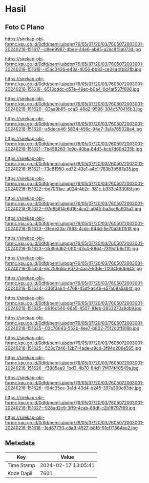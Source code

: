 # Hasil

## Foto C Plano

https://sirekap-obj-formc.kpu.go.id/0dfd/pemilu/pdpr/76/05/07/20/03/7605072003001-20240216-151617--d9ee9987-dbee-44e6-ab95-a2bc8f3a073d.jpg

https://sirekap-obj-formc.kpu.go.id/0dfd/pemilu/pdpr/76/05/07/20/03/7605072003001-20240216-151619--45ac3426-e43a-4056-bb83-ce34a4fb821b.jpg

https://sirekap-obj-formc.kpu.go.id/0dfd/pemilu/pdpr/76/05/07/20/03/7605072003001-20240216-151619--6513cddc-d57e-49ec-b0a4-0d4af537f608.jpg

https://sirekap-obj-formc.kpu.go.id/0dfd/pemilu/pdpr/76/05/07/20/03/7605072003001-20240216-151620--83aa9b85-cca3-48d2-9596-304c570416b3.jpg

https://sirekap-obj-formc.kpu.go.id/0dfd/pemilu/pdpr/76/05/07/20/03/7605072003001-20240216-151620--a5dece46-5834-456c-94e7-3a1a765028a4.jpg

https://sirekap-obj-formc.kpu.go.id/0dfd/pemilu/pdpr/76/05/07/20/03/7605072003001-20240216-151621--7b458260-1c9d-40ba-84d3-bcb7d60d235b.jpg

https://sirekap-obj-formc.kpu.go.id/0dfd/pemilu/pdpr/76/05/07/20/03/7605072003001-20240216-151621--73c81950-ed72-43e1-a4c1-783b3b587a35.jpg

https://sirekap-obj-formc.kpu.go.id/0dfd/pemilu/pdpr/76/05/07/20/03/7605072003001-20240216-151622--bd7031ae-a024-4b2e-981c-b333c4330f5f.jpg

https://sirekap-obj-formc.kpu.go.id/0dfd/pemilu/pdpr/76/05/07/20/03/7605072003001-20240216-151622--97d85814-6d16-4ca2-a045-ba3cc8c905a2.jpg

https://sirekap-obj-formc.kpu.go.id/0dfd/pemilu/pdpr/76/05/07/20/03/7605072003001-20240216-151623--3fede23a-7983-4cdc-844d-5e70a3b11518.jpg

https://sirekap-obj-formc.kpu.go.id/0dfd/pemilu/pdpr/76/05/07/20/03/7605072003001-20240216-151623--3589ddb2-0ff0-43c4-8864-73f9cfb6cf10.jpg

https://sirekap-obj-formc.kpu.go.id/0dfd/pemilu/pdpr/76/05/07/20/03/7605072003001-20240216-151624--6c25865b-e070-4aa7-93de-11234960b645.jpg

https://sirekap-obj-formc.kpu.go.id/0dfd/pemilu/pdpr/76/05/07/20/03/7605072003001-20240216-151624--236f3a64-4768-45df-a449-e57a08a5ab4f.jpg

https://sirekap-obj-formc.kpu.go.id/0dfd/pemilu/pdpr/76/05/07/20/03/7605072003001-20240216-151625--8916c546-66a5-4507-81eb-2833270a9db9.jpg

https://sirekap-obj-formc.kpu.go.id/0dfd/pemilu/pdpr/76/05/07/20/03/7605072003001-20240216-151625--02c76043-552b-4ee7-b802-75f2d0ff816b.jpg

https://sirekap-obj-formc.kpu.go.id/0dfd/pemilu/pdpr/76/05/07/20/03/7605072003001-20240216-151625--523c7d46-12b7-4ade-a9cd-3f94d206e565.jpg

https://sirekap-obj-formc.kpu.go.id/0dfd/pemilu/pdpr/76/05/07/20/03/7605072003001-20240216-151626--f3885ea9-1bd3-4b70-84d1-7f474f40549a.jpg

https://sirekap-obj-formc.kpu.go.id/0dfd/pemilu/pdpr/76/05/07/20/03/7605072003001-20240216-151626--f94c35ee-3a1d-43d4-b245-397a300e83de.jpg

https://sirekap-obj-formc.kpu.go.id/0dfd/pemilu/pdpr/76/05/07/20/03/7605072003001-20240216-151627--928ad2c9-3ff9-4cab-89df-c2b1ff797f99.jpg

https://sirekap-obj-formc.kpu.go.id/0dfd/pemilu/pdpr/76/05/07/20/03/7605072003001-20240216-151618--1ed87730-c8a9-4527-b8f6-91ef71564be2.jpg


## Metadata

| Key        | Value               |
| ---------- | ------------------- |
| Time Stamp | 2024-02-17 13:05:41 |
| Kode Dapil | 7601                |



